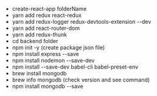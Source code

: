 - create-react-app folderName
- yarn add redux react-redux
- yarn add redux-logger redux-devtools-extension --dev
- yarn add react-router-dom
- yarn add redux-thunk
- cd backend folder
- npm init -y (create package json file)
- npm install express --save
- npm install nodemon --save-dev
- npm install --save-dev babel-cli babel-preset-env
- brew install mongodb
- brew info mongodb (check version and see command)
- npm install mongodb --save